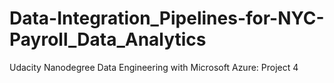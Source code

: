 # Data-Integration_Pipelines-for-NYC-Payroll_Data_Analytics
Udacity Nanodegree Data Engineering with Microsoft Azure: Project 4
